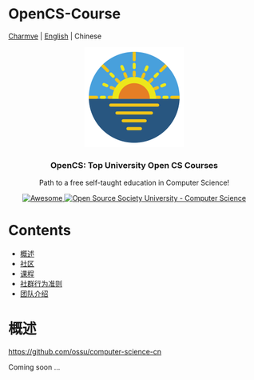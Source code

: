 # OpenCS-Course
<a href="https://github.com/Charmve" target="_blank">Charmve</a> | <a href="README.md" target="_blank">English</a> | Chinese

<div align="center">
    <img src="extras/Logo.png" width="200px">
</div>

<h3 align="center">OpenCS: Top University Open CS Courses</h3>
<p align="center">
  Path to a free self-taught education in Computer Science!
</p>
<p align="center">
  <a href="https://github.com/sindresorhus/awesome">
    <img alt="Awesome" src="https://cdn.rawgit.com/sindresorhus/awesome/d7305f38d29fed78fa85652e3a63e154dd8e8829/media/badge.svg">
  </a>
  <a href="https://github.com/Charmve/OpenCS-Courses">
	<img alt="Open Source Society University - Computer Science" src="https://img.shields.io/badge/OpenCS-computer--science-blue.svg">
  </a>
</p>

# Contents

- [概述](#summary)
- [社区](#community)
- [课程](#curriculum)
- [社群行为准则](#code-of-conduct)
- [团队介绍](#team)

# 概述

https://github.com/ossu/computer-science-cn

Coming soon ...
